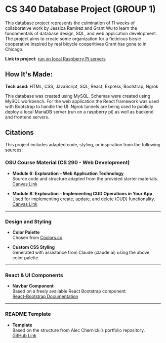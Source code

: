 # CS 340 Database Project (GROUP 1)
This database project represents the culmination of 11 weeks of collaborative work by Jessica Ramirez and Grant Wu to learn the fundamentals of database design, SQL, and web application development. The project aims to create some organization for a ficticious bicyle cooperative inspired by real bicycle cooperitives Grant has gone to in Chicago.

**Link to project:** [run on local Raspberry Pi servers](https://c91b-162-196-65-9.ngrok-free.app/)

## How It's Made:

**Tech used:** HTML, CSS, JavaScript, SQL, React, Express, Bootstrap, Ngrok

This database was created using MySQL. Schemas were created using MySQL workbench. For the web application the React framework was used with Bootstrap to handle the UI. Ngrok tunnels are being used to publicly deploy a local MariaDB server (run on a raspberry pi) as well as backend and frontend servers.

## Citations

This project includes adapted code, styling, or inspiration from the following sources:

### OSU Course Material (CS 290 - Web Development)

- **Module 6: Exploration – Web Application Technology**  
  Source code and structure adapted from the provided starter materials.  
  [Canvas Link](https://canvas.oregonstate.edu/courses/1999601/pages/exploration-web-application-technology-2?module_item_id=25352948)

- **Module 8: Exploration – Implementing CUD Operations in Your App**  
  Used for implementing create, update, and delete (CUD) functionality.  
  [Canvas Link](https://canvas.oregonstate.edu/courses/1999601/pages/exploration-implementing-cud-operations-in-your-app?module_item_id=25352968)

---

### Design and Styling

- **Color Palette**  
  Chosen from [Coolors.co](https://coolors.co/palette/000000-14213d-fca311-e5e5e5-ffffff)

- **Custom CSS Styling**  
  Generated with assistance from Claude (claude.ai) using the above color palette.

---

### React & UI Components

- **Navbar Component**  
  Based on a freely available React Bootstrap component.  
  [React-Bootstrap Documentation](https://react-bootstrap.netlify.app/docs/components/navs)

---

### README Template

- **Template**  
  Based on the structure from Alec Chernicki’s portfolio repository.  
  [GitHub Link](https://github.com/alec-chernicki/portfolio-template/blob/master/README.md)





